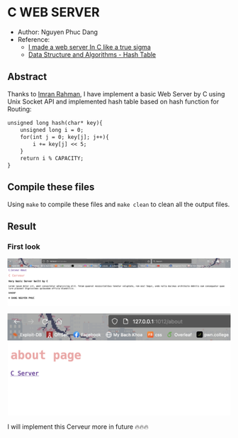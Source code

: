 # C WEB SERVER
* Author: Nguyen Phuc Dang
* Reference: 
    * [I made a web server In C like a true sigma](https://www.youtube.com/watch?v=cEH_ipqHbUw)
    * [Data Structure and Algorithms - Hash Table](https://www.tutorialspoint.com/data_structures_algorithms/hash_data_structure.htm)
    

## Abstract
Thanks to [Imran Rahman](https://www.youtube.com/@imraninfrarote), I have implement a basic Web Server by C using Unix Socket API and implemented hash table based on hash function for Routing:
```
unsigned long hash(char* key){
    unsigned long i = 0;
    for(int j = 0; key[j]; j++){
        i += key[j] << 5;
    }
    return i % CAPACITY;
}
```

## Compile these files
Using ```make``` to compile these files and ```make clean``` to clean all the output files.


## Result
### First look
![Testing program 1](img/update1/1.png "index Page")


![Testing program 2](img/update1/2.png "about Page")

I will implement this Cerveur more in future 🔥🔥🔥

